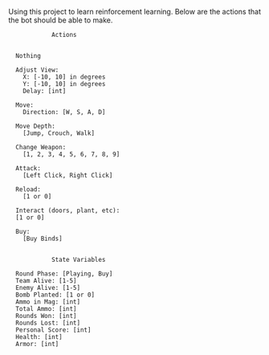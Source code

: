 Using this project to learn reinforcement learning. Below are the actions that the bot should be able to make.


                Actions


      Nothing

      Adjust View:
        X: [-10, 10] in degrees
        Y: [-10, 10] in degrees
        Delay: [int]

      Move:
        Direction: [W, S, A, D]

      Move Depth:
        [Jump, Crouch, Walk]

      Change Weapon:
        [1, 2, 3, 4, 5, 6, 7, 8, 9]

      Attack:
        [Left Click, Right Click]

      Reload:
        [1 or 0]

      Interact (doors, plant, etc):
      [1 or 0]

      Buy:
        [Buy Binds]


                State Variables

      Round Phase: [Playing, Buy]
      Team Alive: [1-5]
      Enemy Alive: [1-5]
      Bomb Planted: [1 or 0]
      Ammo in Mag: [int]
      Total Ammo: [int]
      Rounds Won: [int]
      Rounds Lost: [int]
      Personal Score: [int]
      Health: [int]
      Armor: [int]
